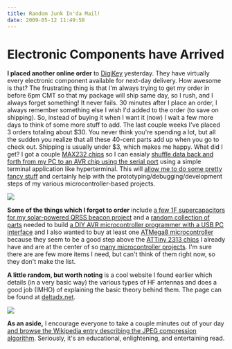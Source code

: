 ```yaml
---
title: Random Junk In'da Mail!
date: 2009-05-12 11:49:58
---
```


# Electronic Components have Arrived

 __I placed another online order__ to [DigiKey](www.digikey.com) yesterday.  They have virtually every electronic component available for next-day delivery.  How awesome is that?  The frustrating thing is that I'm always trying to get my order in before 6pm CMT so that my package will ship same day, so I rush, and I always forget something!  It never fails.  30 minutes after I place an order, I always remember something else I wish I'd added to the order (to save on shipping).  So, instead of buying it when I want it (now) I wait a few more days to think of some more stuff to add.  The last couple weeks I've placed 3 orders totaling about $30.  You never think you're spending a lot, but all the sudden you realize that all these 40-cent parts add up when you go to check out. Shipping is usually under $3, which makes me happy.  What did I get?  I got a couple [MAX232 chips](http://focus.ti.com/lit/ds/symlink/max232.pdf) so I can easialy [shuffle data back and forth from my PC to an AVR chip using the serial port](http://blog.jeffmurry.com/2008/11/14/hello-world--uart--serial-comm-with-pc.aspx) using a simple terminal application like hyperterminal.  This will [allow me to do some pretty fancy stuff](http://www.societyofrobots.com/microcontroller_uart_50_robot.shtml) and certainly help with the prototyping/debugging/development steps of my various microcontroller-based projects.

<div class="text-center">

[![](rs232_03_thumb.jpg)](rs232_03.jpg)

</div>

__Some of the things which I forgot to order__ include [a few 1F supercapacitors for my solar-powered QRSS beacon project](http://www.solarfreaks.com/rc-solar-car-t19-20.html#p439) and a [random collection of parts](http://www.ladyada.net/make/usbtinyisp/parts.html) needed to build [a DIY AVR microcontroller programmer with a USB PC interface](http://www.ladyada.net/make/usbtinyisp/use.html) and I also wanted to buy at least one [ATMega8 microcontroller](http://www.solarbotics.com/assets/images/atmega8l/atmega8l_pl.jpg) because they seem to be a good step above the [ATTiny 2313 chips](http://home.scarlet.be/kvandepitte/Mijn%20afbeeldingen/nixies/attiny2313.jpg) I already have and are at the center of so [many microcontroller projects](http://hackaday.com/tag/atmega/).  I'm sure there are are few more items I need, but can't think of them right now, so they don't make the list.

__A little random, but worth noting__ is a cool website I found earlier which details (in a very basic way) the various types of HF antennas and does a good job (IMHO) of explaining the basic theory behind them.  The page can be found at [deltadx.net](http://www.deltadx.net/ABCDx/Sections/Antennas.htm).

<div class="text-center img-border">

[![](squareant_thumb.jpg)](squareant.jpg)

</div>

__As an aside,__ I encourage everyone to take a couple minutes out of your day [and browse the Wikipedia entry describing the JPEG compression algorithm](http://en.wikipedia.org/wiki/JPEG).  Seriously, it's an educational, enlightening, and entertaining read.